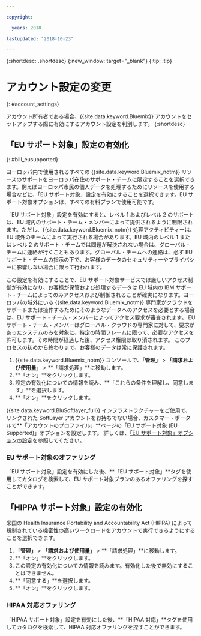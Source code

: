 ```yaml
---

copyright:

  years: 2018

lastupdated: "2018-10-23" 

---
```


{:shortdesc: .shortdesc}
{:new_window: target="_blank"}
{:tip: .tip}

# アカウント設定の変更
{: #account_settings}

アカウント所有者である場合、{{site.data.keyword.Bluemix}} アカウントをセットアップする際に有効にするアカウント設定を判別します。
{:shortdesc}

## 「EU サポート対象」設定の有効化
{: #bill_eusupported}

ヨーロッパ内で使用されるすべての {{site.data.keyword.Bluemix_notm}} リソースのサポートをヨーロッパ在住のサポート・チームに限定することを選択できます。例えばヨーロッパ市民の個人データを処理するためにリソースを使用する場合などに、「EU サポート対象」設定を有効にすることを選択できます。EU サポート対象オプションは、すべての有料プランで使用可能です。

「EU サポート対象」設定を有効にすると、レベル 1 およびレベル 2 のサポートは、EU 域内のサポート・チーム・メンバーによって提供されるように制限されます。ただし、{{site.data.keyword.Bluemix_notm}} 処理アクティビティーは、EU 域外のチームによって実行される場合があります。EU 域内のレベル 1 またはレベル 2 のサポート・チームでは問題が解決されない場合は、グローバル・チームに連絡が行くこともあります。グローバル・チームへの連絡は、必ず EU サポート・チームの指示の下で、お客様のデータのセキュリティーやプライバシーに影響しない場合に限って行われます。

この設定を有効にすることで、EU サポート対象サービスでは厳しいアクセス制御が有効になり、お客様が保管および処理するデータは EU 域内の IBM サポート・チームによってのみアクセスおよび制御されることが確実になります。ヨーロッパの域外にいる {{site.data.keyword.Bluemix_notm}} 専門家がクラウドをサポートまたは操作するためにそのようなデータへのアクセスを必要とする場合は、EU サポート・チーム・メンバーによってアクセス要求が審査されます。 EU サポート・チーム・メンバーはグローバル・クラウドの専門家に対して、要求があったシステムのみを対象に、特定の時間フレームに限って、必要なアクセスを許可します。その時間が経過した後、アクセス権限は取り消されます。 このプロセスの初めから終わりまで、お客様のデータは常に保護されます。

  1. {{site.data.keyword.Bluemix_notm}} コンソールで、**「管理」** > **「請求および使用量」** > **「請求処理」**に移動します。  
  2. **「オン」**をクリックします。
  3. 設定の有効化についての情報を読み、**「これらの条件を理解し、同意します」**を選択します。
  4. **「オン」**をクリックします。

{{site.data.keyword.BluSoftlayer_full}} インフラストラクチャーをご使用で、リンクされた SoftLayer アカウントをお持ちでない場合、カスタマー・ポータルで**「アカウントのプロファイル」**ページの「EU サポート対象 (EU Supported)」オプションを設定します。 詳しくは、[「EU サポート対象」オプションの設定](/docs/customer-portal/cpmanuserprof.html#cp_seteusupported)を参照してください。

### EU サポート対象のオファリング

「EU サポート対象」設定を有効にした後、**「EU サポート対象」**タグを使用してカタログを検索して、EU サポート対象プランのあるオファリングを探すことができます。  

## 「HIPPA サポート対象」設定の有効化

米国の Health Insurance Portability and Accountability Act (HIPPA) によって規制されている機密性の高いワークロードをアカウントで実行できるようにすることを選択できます。 

1. **「管理」** > **「請求および使用量」** > **「請求処理」**に移動します。
2. **「オン」**をクリックします。 
3. この設定の有効化についての情報を読みます。有効化した後で無効にすることはできません。 
4. **「同意する」**を選択します。 
5. **「オン」**をクリックします。

### HIPAA 対応オファリング

「HIPAA サポート対象」設定を有効にした後、**「HIPAA 対応」**タグを使用してカタログを検索して、HIPAA 対応オファリングを探すことができます。 
